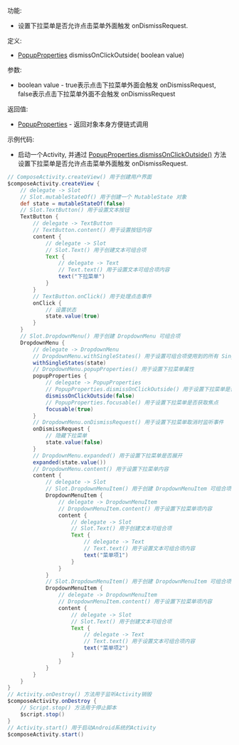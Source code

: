 功能:

+ 设置下拉菜单是否允许点击菜单外面触发 onDismissRequest.

定义:

+ [PopupProperties](/API/UI/Compose/Widget/Popup/PopupProperties/README.md) dismissOnClickOutside(
  boolean value)

参数:

+ boolean value - true表示点击下拉菜单外面会触发 onDismissRequest, false表示点击下拉菜单外面不会触发 onDismissRequest

返回值:

+ [PopupProperties](/API/UI/Compose/Widget/Popup/PopupProperties/README.md) - 返回对象本身方便链式调用

示例代码:

+ 启动一个Activity,
  并通过 [PopupProperties.dismissOnClickOutside()](/API/UI/Compose/Widget/Popup/PopupProperties/README.md?id=dismissOnClickOutside)
  方法设置下拉菜单是否允许点击菜单外面触发 onDismissRequest.

```groovy
// ComposeActivity.createView() 用于创建用户界面
$composeActivity.createView {
    // delegate -> Slot
    // Slot.mutableStateOf() 用于创建一个 MutableState 对象
    def state = mutableStateOf(false)
    // Slot.TextButton() 用于设置文本按钮
    TextButton {
        // delegate -> TextButton
        // TextButton.content() 用于设置按钮内容
        content {
            // delegate -> Slot
            // Slot.Text() 用于创建文本可组合项
            Text {
                // delegate -> Text
                // Text.text() 用于设置文本可组合项内容
                text("下拉菜单")
            }
        }
        // TextButton.onClick() 用于处理点击事件
        onClick {
            // 设置状态
            state.value(true)
        }
    }
    // Slot.DropdownMenu() 用于创建 DropdownMenu 可组合项
    DropdownMenu {
        // delegate -> DropdownMenu
        // DropdownMenu.withSingleStates() 用于设置可组合项使用到的所有 SingleState
        withSingleStates(state)
        // DropdownMenu.popupProperties() 用于设置下拉菜单属性
        popupProperties {
            // delegate -> PopupProperties
            // PopupProperties.dismissOnClickOutside() 用于设置下拉菜单是否允许点击菜单外面触发 onDismissRequest
            dismissOnClickOutside(false)
            // PopupProperties.focusable() 用于设置下拉菜单是否获取焦点
            focusable(true)
        }
        // DropdownMenu.onDismissRequest() 用于设置下拉菜单取消时监听事件
        onDismissRequest {
            // 隐藏下拉菜单
            state.value(false)
        }
        // DropdownMenu.expanded() 用于设置下拉菜单是否展开
        expanded(state.value())
        // DropdownMenu.content() 用于设置下拉菜单内容
        content {
            // delegate -> Slot
            // Slot.DropdownMenuItem() 用于创建 DropdownMenuItem 可组合项
            DropdownMenuItem {
                // delegate -> DropdownMenuItem
                // DropdownMenuItem.content() 用于设置下拉菜单项内容
                content {
                    // delegate -> Slot
                    // Slot.Text() 用于创建文本可组合项
                    Text {
                        // delegate -> Text
                        // Text.text() 用于设置文本可组合项内容
                        text("菜单项1")
                    }
                }
            }
            // Slot.DropdownMenuItem() 用于创建 DropdownMenuItem 可组合项
            DropdownMenuItem {
                // delegate -> DropdownMenuItem
                // DropdownMenuItem.content() 用于设置下拉菜单项内容
                content {
                    // delegate -> Slot
                    // Slot.Text() 用于创建文本可组合项
                    Text {
                        // delegate -> Text
                        // Text.text() 用于设置文本可组合项内容
                        text("菜单项2")
                    }
                }
            }
        }
    }
}
// Activity.onDestroy() 方法用于监听Activity销毁
$composeActivity.onDestroy {
    // Script.stop() 方法用于停止脚本
    $script.stop()
}
// Activity.start() 用于启动Android系统的Activity
$composeActivity.start()
```